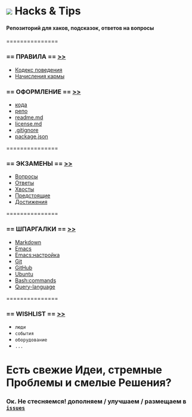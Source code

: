 ![](https://avatars0.githubusercontent.com/u/6559911?s=28) Hacks & Tips
===

#### Репозиторий для хаков, подсказок, ответов на вопросы

===============

### == ПРАВИЛА == [>>](DOCS/RULES)

 - [Кодекс поведения](DOCS/RULES/CULTURE.md)
 - [Начисления кармы](DOCS/RULES/KARMA.md)

### == ОФОРМЛЕНИЕ == [>>](UX/UI)

 - [кода](DOCS/RULES/CODING.md)
 - [репо](DOCS/RULES/REPOS.md)
 - [readme.md](DOCS/RULES/UX/UI/readme.md)
 - [license.md](DOCS/RULES/UX/UI/license.md)
 - [.gitignore](DOCS/RULES/UX/UI/.gitignore.md)
 - [package.json](DOCS/RULES/UX/UI/package.json)
 
===============

### == ЭКЗАМЕНЫ == [>>](TEST)

 - [Вопросы](EXAMS/QUESTIONS)
 - [Ответы](EXAMS/ANSWERS)
 - [Хвосты](EXAMS/arrears.md)
 - [Предстоящие](EXAMS/coming.md)
 - [Достижения](karma.md)

===============

### == ШПАРГАЛКИ == [>>](CHEATSHEETS)

 - [Markdown](CHEATSHEETS/draft/Markdown.md)
 - [Emacs](CHEATSHEETS/draft/Emacs.md)
 - [Emacs:настройка](CHEATSHEETS/emacs-setup.md)
 - [Git](CHEATSHEETS/Git.Hub.md)
 - [GitHub](CHEATSHEETS/draft/GitHub.md)
 - [Ubuntu](CHEATSHEETS/draft/Ubuntu.md)
 - [Bash:commands](CHEATSHEETS/draft/bash:commands.md)
 - [Query-language](CHEATSHEETS/Query-language.md)

===============

### == WISHLIST == [>>](WISHLIST)

 - `люди`
 - `события`
 - `оборудование`
 - `...`

# Есть свежие Идеи, стремные Проблемы и смелые Решения? 
### Ок. Не стесняемся! дополняем / улучшаем / размещаем в [`issues`](https://github.com/soda-io/Hacks-and-Tips/issues/new)
